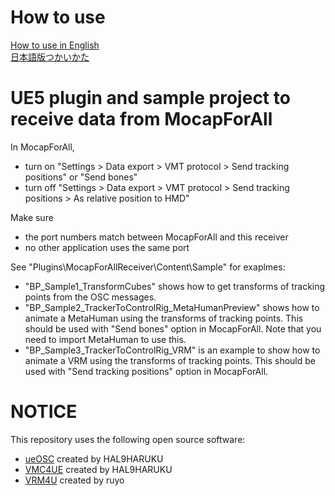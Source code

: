 # How to use
[How to use in English](https://github.com/Akiya-Research-Institute/MocapForAll-Receiver-Plugin-for-UE5/wiki/How-to-use)  
[日本語版つかいかた](https://github.com/Akiya-Research-Institute/MocapForAll-Receiver-Plugin-for-UE5/wiki/%E4%BD%BF%E3%81%84%E6%96%B9)

# UE5 plugin and sample project to receive data from MocapForAll
 
In MocapForAll,
- turn on "Settings > Data export > VMT protocol > Send tracking positions" or "Send bones"
- turn off "Settings > Data export > VMT protocol > Send tracking positions > As relative position to HMD"

Make sure
- the port numbers match between MocapForAll and this receiver
- no other application uses the same port

See "Plugins\MocapForAllReceiver\Content\Sample" for exaplmes:
- "BP_Sample1_TransformCubes" shows how to get transforms of tracking points from the OSC messages.
- "BP_Sample2_TrackerToControlRig_MetaHumanPreview" shows how to animate a MetaHuman using the transforms of tracking points. This should be used with "Send bones" option in MocapForAll. Note that you need to import MetaHuman to use this.
- "BP_Sample3_TrackerToControlRig_VRM" is an example to show how to animate a VRM using the transforms of tracking points. This should be used with "Send tracking positions" option in MocapForAll.

# NOTICE

This repository uses the following open source software:
- [ueOSC](https://github.com/HAL9HARUKU/ueOSC) created by HAL9HARUKU
- [VMC4UE](https://github.com/HAL9HARUKU/VMC4UE) created by HAL9HARUKU
- [VRM4U](https://github.com/ruyo/VRM4U) created by ruyo
